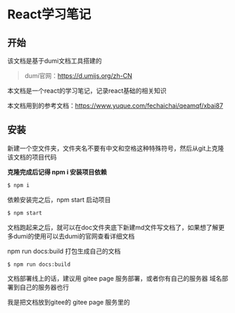 # React学习笔记

## 开始

该文档是基于dumi文档工具搭建的
> dumi官网：https://d.umijs.org/zh-CN


本文档是一个react的学习笔记，记录react基础的相关知识

本文档用到的参考文档：https://www.yuque.com/fechaichai/qeamqf/xbai87

## 安装
新建一个空文件夹，文件夹名不要有中文和空格这种特殊符号，然后从git上克隆该文档的项目代码

**克隆完成后记得 npm i 安装项目依赖**

```bash
$ npm i
```

依赖安装完之后，npm start 启动项目

```bash
$ npm start
```

文档跑起来之后，就可以在doc文件夹底下新建md文件写文档了，如果想了解更多dumi的使用可以去dumi的官网查看详细文档

npm run docs:build 打包生成自己的文档

```bash
$ npm run docs:build
```

文档部署线上的话，建议用 gitee page 服务部署，或者你有自己的服务器 域名部署到自己的服务器也行

我是把文档放到gitee的 gitee page 服务里的